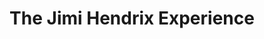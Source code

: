 ---
title: "The Jimi Hendrix Experience"
summary: "The Jimi Hendrix Experience was a band comprising guitarist/singer/songwriter , bassist/backing vocalist/songwriter , and drummer/backing vocalist . Formed in London, England in October 1966 by ex-Animals bassist , The Experience were active for just under three years, a run which resulted in three successful studio albums and four top 10 singles."
image: "the-jimi-hendrix-experience.jpg"
apple_music_artist_url: "https://music.apple.com/gb/artist/the-jimi-hendrix-experience/62819"
---